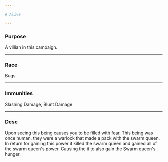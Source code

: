 ```yaml
--- 

# Alive

--- 
```


### Purpose
A villian in this campaign.

--- 

### Race
Bugs

--- 

### Immunities
Slashing Damage, Blunt Damage

--- 

### Desc
Upon seeing this being causes you to be filled with fear. This being was once human, they were a warlock that made a pack with the swarm queen. In return for gaining this power it killed the swarm queen and gained all of the swarm queen's power. Causing the it to also gain the Swarm queen's hunger.